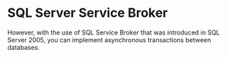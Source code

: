 # SQL Server Service Broker


However, with the use of SQL Service Broker that was introduced in SQL Server 2005, you can implement asynchronous transactions between databases. 